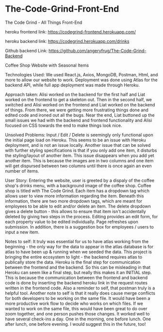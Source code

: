 # The-Code-Grind-Front-End
The Code Grind - All Things Front-End

heroku frontend link: https://codegrind-frontend.herokuapp.com/

heroku backend link: https://codegrind.herokuapp.com/drinks

Github backend Link: https://github.com/angeryfrug/The-Code-Grind-Backend

Coffee Shop Website with Seasonal Items

Technologies Used:
We used React.js, Axios, MongoDB, Postman, Html, and more to allow our website to work. Deployment was done using Atlas for the backend API, while full app deployment was made through Heroku. 

Approach taken:
Alisi worked on the backend for the first half and Liat worked on the frontend to get a skeleton out. Then in the second half, we switched and Alisi worked on the frontend and Liat worked on the backend of things. From there, we were getting more frustrating things done and edited code and ironed out all the bugs. Near the end, Liat buttoned up the small issues we had with the backend and frontend functionality and Alisi focused on CSS towards the end to make things look nice.


Unsolved Problems: 
  Input / Edit / Delete is seemingly only functional upon the initial page load on Heroku. This seems to be an issue with Heroku deployment, and is not an issue locally. Another issue that can be solved with further styling specifications is that if you only add one item, it disturbs the styling/layout of another item. This issue disappears when you add yet another item. This is because the images are in two columns and one item will get dispursed between two columns until there is once again an even number of items. 


User Story:
  Entering the website, user is greeted by a dispaly of the coffee shop's drinks menu, with a background image of the coffee shop. Coffee shop is titled with The Code Grind. Each item has a dropdown tag which allows user to view more information regarding the item. Beneath this information, there are two more dropdown tags, which are meant for employees to be able to edit and/or delete an item. The delete dropdown gives a delete button - this allows to ensure that item isn't accidentally deleted by giving two steps in the process. Editing provides an edit form, for each property value to be edited individually. Page refreshes upon submission. In addition, there is a suggestion box for employees / users to input a new item. 


Notes to self:
  It truly was essential for us to have atlas working from the beginning - the only way for the data to appear in the atlas database is for atlas to have been up & running when we seeded the data. This project is bringing the entire ecosystem to light - the backend requires atlas to publically store the data. Heroku is the final step for communication between the frontend and the backend. So this can be misleading in that Heroku can seem like a final step, but really this makes it an INITIAL step. This is because the communication between the frontend and backend code is done by inserting the backend heroku link in the request routes written in the frontend code. Also a reminder to self, that postman truly is a helpful tool. 
  Another note to self is that it really does cause merge conflicts for both developers to be working on the same file. It would have been a more productive work flow to decide who works on which files. If we wanted to work on the same file, this would have been great to do over zoom together, and one person pushes those changes. 
  It worked well to have several check-ins a day. One in the morning, one before lunch. One after lunch, one before evening. I would suggest this in the future, too!
